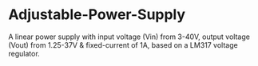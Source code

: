 # Adjustable-Power-Supply
A linear power supply with input voltage (Vin) from 3-40V, output voltage (Vout) from 1.25-37V & fixed-current of 1A, based on a LM317 voltage regulator.
